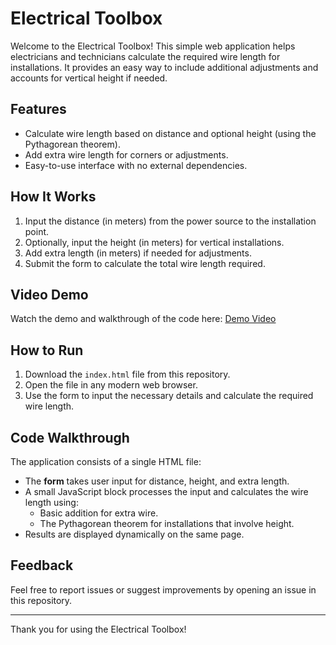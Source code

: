 # Electrical Toolbox

Welcome to the Electrical Toolbox! This simple web application helps electricians and technicians calculate the required wire length for installations. It provides an easy way to include additional adjustments and accounts for vertical height if needed.

## Features
- Calculate wire length based on distance and optional height (using the Pythagorean theorem).
- Add extra wire length for corners or adjustments.
- Easy-to-use interface with no external dependencies.

## How It Works
1. Input the distance (in meters) from the power source to the installation point.
2. Optionally, input the height (in meters) for vertical installations.
3. Add extra length (in meters) if needed for adjustments.
4. Submit the form to calculate the total wire length required.

## Video Demo
Watch the demo and walkthrough of the code here: [Demo Video](YOUR_LINK_HERE)

## How to Run
1. Download the `index.html` file from this repository.
2. Open the file in any modern web browser.
3. Use the form to input the necessary details and calculate the required wire length.

## Code Walkthrough
The application consists of a single HTML file:
- The **form** takes user input for distance, height, and extra length.
- A small JavaScript block processes the input and calculates the wire length using:
  - Basic addition for extra wire.
  - The Pythagorean theorem for installations that involve height.
- Results are displayed dynamically on the same page.

## Feedback
Feel free to report issues or suggest improvements by opening an issue in this repository.

---

Thank you for using the Electrical Toolbox!
